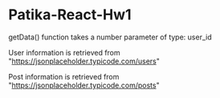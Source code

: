 # Patika-React-Hw1

getData() function takes a number parameter of type: user_id

User information is retrieved from "https://jsonplaceholder.typicode.com/users" 

Post information is retrieved from "https://jsonplaceholder.typicode.com/posts"

